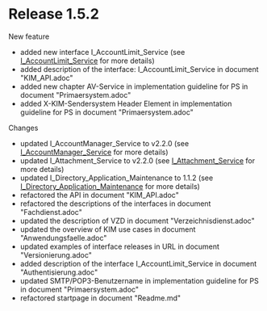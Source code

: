 # Release 1.5.2
New feature

- added new interface I_AccountLimit_Service (see [I_AccountLimit_Service](https://github.com/gematik/api-kim/blob/master/src/openapi/AccountLimit.yaml) for more details)
- added description of the interface: I_AccountLimit_Service in document "KIM_API.adoc"
- added new chapter AV-Service in implementation guideline for PS in document "Primaersystem.adoc"
- added X-KIM-Sendersystem Header Element in implementation guideline for PS in document "Primaersystem.adoc"

Changes

- updated I_AccountManager_Service to v2.2.0 (see [I_AccountManager_Service](https://github.com/gematik/api-kim/blob/master/src/openapi/AccountManager.yaml) for more details)
- updated I_Attachment_Service to v2.2.0 (see [I_Attachment_Service](https://github.com/gematik/api-kim/blob/master/src/openapi/AttachmentService.yaml) for more details)
- updated I_Directory_Application_Maintenance to 1.1.2 (see [I_Directory_Application_Maintenance](https://github.com/gematik/api-kim/blob/master/src/openapi/DirectoryApplicationMaintenance.yaml) for more details)
- refactored the API in document "KIM_API.adoc"
- refactored the descriptions of the interfaces in document "Fachdienst.adoc"
- updated the description of VZD in document "Verzeichnisdienst.adoc"
- updated the overview of KIM use cases in document "Anwendungsfaelle.adoc"
- updated examples of interface releases in URL in document "Versionierung.adoc"
- added description of the interface I_AccountLimit_Service in document "Authentisierung.adoc"
- updated SMTP/POP3-Benutzername in implementation guideline for PS in document "Primaersystem.adoc"
- refactored startpage in document "Readme.md"

